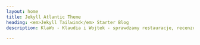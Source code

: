 ```yaml
---
layout: home
title: Jekyll Atlantic Theme
heading: <em>Jekyll Tailwind</em> Starter Blog
description: KlaWo - Klaudia i Wojtek - sprawdzamy restauracje, recenzujemy jedzenie i świetnie się przy tym bawimy!

---
```

